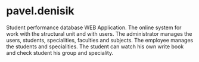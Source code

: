 # pavel.denisik
Student performance database WEB Application. The online system for work with the structural unit and with users.
The administrator manages the users, students, specialities, faculties and subjects.
The employee manages the students and specialities.
The student can watch his own write book and check student his group and speciality. 